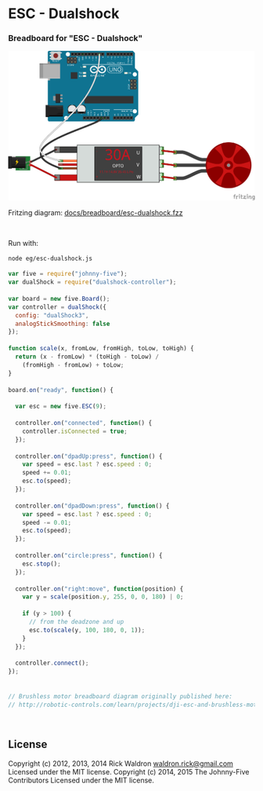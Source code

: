 <!--remove-start-->

# ESC - Dualshock




### Breadboard for "ESC - Dualshock"



![docs/breadboard/esc-dualshock.png](breadboard/esc-dualshock.png)<br>

Fritzing diagram: [docs/breadboard/esc-dualshock.fzz](breadboard/esc-dualshock.fzz)

&nbsp;



Run with:
```bash
node eg/esc-dualshock.js
```

<!--remove-end-->

```javascript
var five = require("johnny-five");
var dualShock = require("dualshock-controller");

var board = new five.Board();
var controller = dualShock({
  config: "dualShock3",
  analogStickSmoothing: false
});

function scale(x, fromLow, fromHigh, toLow, toHigh) {
  return (x - fromLow) * (toHigh - toLow) /
    (fromHigh - fromLow) + toLow;
}

board.on("ready", function() {

  var esc = new five.ESC(9);

  controller.on("connected", function() {
    controller.isConnected = true;
  });

  controller.on("dpadUp:press", function() {
    var speed = esc.last ? esc.speed : 0;
    speed += 0.01;
    esc.to(speed);
  });

  controller.on("dpadDown:press", function() {
    var speed = esc.last ? esc.speed : 0;
    speed -= 0.01;
    esc.to(speed);
  });

  controller.on("circle:press", function() {
    esc.stop();
  });

  controller.on("right:move", function(position) {
    var y = scale(position.y, 255, 0, 0, 180) | 0;

    if (y > 100) {
      // from the deadzone and up
      esc.to(scale(y, 100, 180, 0, 1));
    }
  });

  controller.connect();
});


// Brushless motor breadboard diagram originally published here:
// http://robotic-controls.com/learn/projects/dji-esc-and-brushless-motor

```








&nbsp;

<!--remove-start-->

## License
Copyright (c) 2012, 2013, 2014 Rick Waldron <waldron.rick@gmail.com>
Licensed under the MIT license.
Copyright (c) 2014, 2015 The Johnny-Five Contributors
Licensed under the MIT license.

<!--remove-end-->

